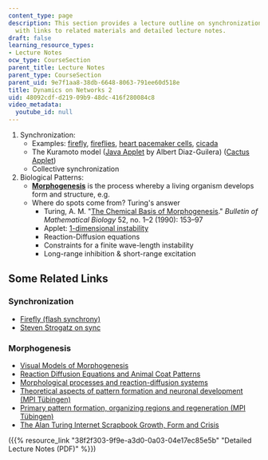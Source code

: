 ```yaml
---
content_type: page
description: This section provides a lecture outline on synchronization and morphogenesis
  with links to related materials and detailed lecture notes.
draft: false
learning_resource_types:
- Lecture Notes
ocw_type: CourseSection
parent_title: Lecture Notes
parent_type: CourseSection
parent_uid: 9e7f1aa8-38db-6648-8063-791ee60d518e
title: Dynamics on Networks 2
uid: 48092cdf-d219-09b9-48dc-416f280084c8
video_metadata:
  youtube_id: null
---
```

1. Synchronization:
    - Examples: [firefly](http://ase.tufts.edu/biology/Firefly/#Light), [fireflies](http://www.youtube.com/watch?v=sROKYelaWbo), [heart pacemaker cells](http://en.wikipedia.org/wiki/Cardiac_pacemaker), [cicada](http://en.wikipedia.org/wiki/Cicada)
    - The Kuramoto model ([Java Applet](http://www.ffn.ub.es/%7Ealbert/applets/Kuramoto.html) by Albert Diaz-Guilera) ([Cactus Applet](http://labs.sharengo.org/india/html/APPLET/JAVA/LEROYMERLIN/DATA/PRODUITS/DECO/CACTUS/))
    - Collective synchronization
2. Biological Patterns:
    - [**Morphogenesis**](http://en.wikipedia.org/wiki/Morphogenesis) is the process whereby a living organism develops form and structure, e.g.
    - Where do spots come from? Turing's answer
        - Turing, A. M. "[The Chemical Basis of Morphogenesis](https://www.dna.caltech.edu/courses/cs191/paperscs191/turing.pdf)." *Bulletin of Mathematical Biology* 52, no. 1–2 (1990): 153–97
        - Applet: [1-dimensional instability](http://jcckit.sourceforge.net/examples.html)
        - Reaction-Diffusion equations
        - Constraints for a finite wave-length instability
        - Long-range inhibition & short-range excitation

## Some Related Links

### Synchronization

- [Firefly (flash synchrony)](http://ccl.northwestern.edu/cm/models/firefly/)
- [Steven Strogatz on sync](http://www.ted.com/index.php/talks/steven_strogatz_on_sync.html)

### Morphogenesis

- [Visual Models of Morphogenesis](http://algorithmicbotany.org/vmm-deluxe/TableOfContents.html)
- [Reaction Diffusion Equations and Animal Coat Patterns](http://www.sjsu.edu/faculty/watkins/murray.htm)
- [Morphological processes and reaction-diffusion systems](http://www.swiss.ai.mit.edu/projects/amorphous/white-paper/amorph-new/node7.html)
- [Theoretical aspects of pattern formation and neuronal development (MPI Tübingen)](http://www.eb.tuebingen.mpg.de/research/emeriti/hans-meinhardt/home.html)
- [Primary pattern formation, organizing regions and regeneration (MPI Tübingen)](http://www.eb.tuebingen.mpg.de/research/emeriti/hans-meinhardt/primary.html)
- [The Alan Turing Internet Scrapbook Growth, Form and Crisis](http://www.turing.org.uk/turing/scrapbook/morph.html)

({{% resource_link "38f2f303-9f9e-a3d0-0a03-04e17ec85e5b" "Detailed Lecture Notes (PDF)" %}})